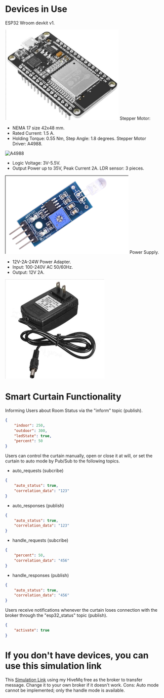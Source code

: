 # Devices in Use
ESP32 Wroom devkit v1.

![esp32](./images/ESP32.png)
Stepper Motor: 
- NEMA 17 size 42x48 mm.
- Rated Current: 1.5 A.
- Holding Torque: 0.55 Nm, Step Angle: 1.8 degrees.
Stepper Motor Driver: A4988.

![A4988](./images/A4988.png)
- Logic Voltage: 3V-5.5V.
- Output Power up to 35V, Peak Current 2A.
LDR sensor: 3 pieces.

![LDR](./images/LDR.png)
Power Supply.
- 12V-2A-24W Power Adapter.
- Input: 100-240V AC 50/60Hz.
- Output: 12V 2A.

![AC](./images/AC.png)
# Smart Curtain Functionality
Informing Users about Room Status via the "inform" topic (publish).
```json
{
    "indoor": 250,
    "outdoor": 300,
    "ledState": true,
    "percent": 50
}
```
Users can control the curtain manually, open or close it at will, or set the curtain to auto mode by Pub/Sub to the following topics.
- auto_requests (subcribe)
```json
{
    "auto_status": true,
    "correlation_data": "123" 
}
```
- auto_responses (publish)
```json
{
    "auto_status": true,
    "correlation_data": "123"
}
```
- handle_requests (subcribe)
```json
{		
    "percent": 50,
    "correlation_data": "456"
}
```
- handle_responses (publish)
```json
{
    "auto_status": true,
    "correlation_data": "456"
}
```
Users receive notifications whenever the curtain loses connection with the broker through the "esp32_status" topic (publish).
```json
{
    "activate": true
}
```
# If you don't have devices, you can use this simulation link
This [Simulation Link](https://wokwi.com/projects/388457419407634433) using my HiveMq free as the broker to transfer message. Change it to your own broker if it doesn't work.
Cons: Auto mode cannot be implemented; only the handle mode is available.